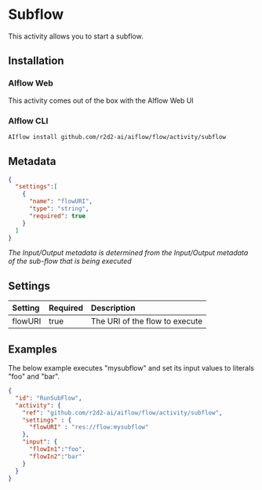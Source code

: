 <!--
title: Subflow
weight: 4619
-->

# Subflow
This activity allows you to start a subflow.

## Installation
### AIflow Web
This activity comes out of the box with the AIflow Web UI
### AIflow CLI
```bash
AIflow install github.com/r2d2-ai/aiflow/flow/activity/subflow
```

## Metadata
```json
{
  "settings":[
    {
      "name": "flowURI",
      "type": "string",
      "required": true
    }
  ]
}
```
_The Input/Output metadata is determined from the Input/Output metadata of the sub-flow that is being executed_

## Settings
| Setting     | Required | Description |
|:------------|:---------|:------------|
| flowURI     | true     | The URI of the flow to execute |         


## Examples
The below example executes "mysubflow" and set its input values to literals "foo" and "bar".
```json
{
  "id": "RunSubFlow",
  "activity": {
    "ref": "github.com/r2d2-ai/aiflow/flow/activity/subflow",
    "settings" : {
      "flowURI" : "res://flow:mysubflow"
    },
    "input": {
      "flowIn1":"foo",
      "flowIn2":"bar" 
    }
  }
}
```
